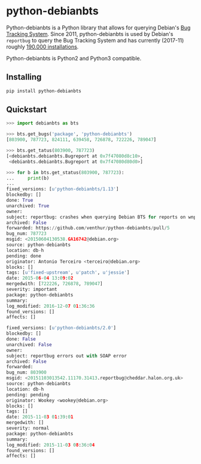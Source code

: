 # python-debianbts

Python-debianbts is a Python library that allows for querying Debian's [Bug
Tracking System](https://bugs.debian.org). Since 2011, python-debianbts is used
by Debian's `reportbug` to query the Bug Tracking System and has currently
(2017-11) roughly [190.000 installations](https://qa.debian.org/popcon.php?package=python-debianbts).

Python-debianbts is Python2 and Python3 compatible.


## Installing

```bash
pip install python-debianbts
```


## Quickstart

```python
>>> import debianbts as bts

>>> bts.get_bugs('package', 'python-debianbts')
[803900, 787723, 824111, 639458, 726878, 722226, 789047]

>>> bts.get_tatus(803900, 787723)
[<debianbts.debianbts.Bugreport at 0x7f47080d8c10>,
 <debianbts.debianbts.Bugreport at 0x7f47080d80d0>]

>>> for b in bts.get_status(803900, 787723):
...     print(b)
...
fixed_versions: [u'python-debianbts/1.13']
blockedby: []
done: True
unarchived: True
owner:
subject: reportbug: crashes when querying Debian BTS for reports on wnpp
archived: False
forwarded: https://github.com/venthur/python-debianbts/pull/5
bug_num: 787723
msgid: <20150604130538.GA16742@debian.org>
source: python-debianbts
location: db-h
pending: done
originator: Antonio Terceiro <terceiro@debian.org>
blocks: []
tags: [u'fixed-upstream', u'patch', u'jessie']
date: 2015-06-04 13:09:02
mergedwith: [722226, 726878, 789047]
severity: important
package: python-debianbts
summary:
log_modified: 2016-12-07 01:36:36
found_versions: []
affects: []

fixed_versions: [u'python-debianbts/2.0']
blockedby: []
done: False
unarchived: False
owner:
subject: reportbug errors out with SOAP error
archived: False
forwarded:
bug_num: 803900
msgid: <20151103013542.11170.31413.reportbug@cheddar.halon.org.uk>
source: python-debianbts
location: db-h
pending: pending
originator: Wookey <wookey@debian.org>
blocks: []
tags: []
date: 2015-11-03 01:39:01
mergedwith: []
severity: normal
package: python-debianbts
summary:
log_modified: 2015-11-03 08:36:04
found_versions: []
affects: []
```
